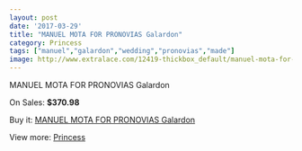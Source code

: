 ```yaml
---
layout: post
date: '2017-03-29'
title: "MANUEL MOTA FOR PRONOVIAS Galardon"
category: Princess
tags: ["manuel","galardon","wedding","pronovias","made"]
image: http://www.extralace.com/12419-thickbox_default/manuel-mota-for-pronovias-galardon.jpg
---
```

MANUEL MOTA FOR PRONOVIAS Galardon

On Sales: **$370.98**
<a href="https://www.extralace.com/princess/5825-manuel-mota-for-pronovias-galardon.html"><amp-img layout="responsive" width="600" height="600" src="//www.extralace.com/12419-thickbox_default/manuel-mota-for-pronovias-galardon.jpg" alt="MANUEL MOTA FOR PRONOVIAS Galardon 0" /></a>
<a href="https://www.extralace.com/princess/5825-manuel-mota-for-pronovias-galardon.html"><amp-img layout="responsive" width="600" height="600" src="//www.extralace.com/12420-thickbox_default/manuel-mota-for-pronovias-galardon.jpg" alt="MANUEL MOTA FOR PRONOVIAS Galardon 1" /></a>

Buy it: [MANUEL MOTA FOR PRONOVIAS Galardon](https://www.extralace.com/princess/5825-manuel-mota-for-pronovias-galardon.html "MANUEL MOTA FOR PRONOVIAS Galardon")

View more: [Princess](https://www.extralace.com/6-princess "Princess")